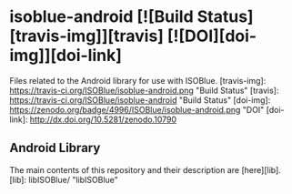 isoblue-android [![Build Status][travis-img]][travis] [![DOI][doi-img]][doi-link]
===============
Files related to the Android library for use with ISOBlue.
[travis-img]: https://travis-ci.org/ISOBlue/isoblue-android.png "Build Status"
[travis]: https://travis-ci.org/ISOBlue/isoblue-android "Build Status"
[doi-img]: https://zenodo.org/badge/4996/ISOBlue/isoblue-android.png "DOI"
[doi-link]: http://dx.doi.org/10.5281/zenodo.10790

Android Library
---------------
The main contents of this repository and their description are [here][lib].
[lib]: libISOBlue/ "libISOBlue"

